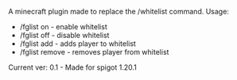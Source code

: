 A minecraft plugin made to replace the /whitelist command.
Usage:

- /fglist on - enable whitelist
- /fglist off - disable whitelist
- /fglist add <name> - adds player to whitelist
- /fglist remove <name> - removes player from whitelist

Current ver: 0.1 - Made for spigot 1.20.1
